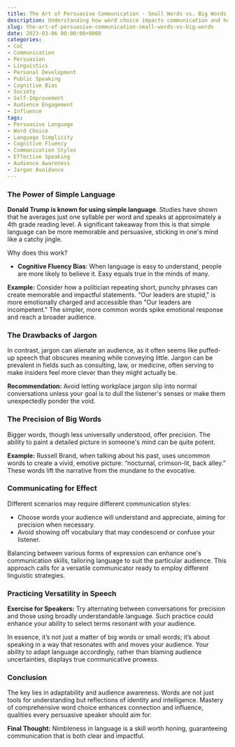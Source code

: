```yaml
---
title: The Art of Persuasive Communication - Small Words vs. Big Words
description: Understanding how word choice impacts communication and how to adapt speech for clarity and impact.
slug: the-art-of-persuasive-communication-small-words-vs-big-words
date: 2023-03-06 00:00:00+0000
categories:
- CoC
- Communication
- Persuasion
- Linguistics
- Personal Development
- Public Speaking
- Cognitive Bias
- Society
- Self-Improvement
- Audience Engagement
- Influence 
tags:
- Persuasive Language
- Word Choice
- Language Simplicity
- Cognitive Fluency
- Communication Styles
- Effective Speaking
- Audience Awareness
- Jargon Avoidance 
---
```


### The Power of Simple Language

**Donald Trump is known for using simple language**. Studies have shown that he averages just one syllable per word and speaks at approximately a 4th grade reading level. A significant takeaway from this is that simple language can be more memorable and persuasive, sticking in one's mind like a catchy jingle.

Why does this work?

- **Cognitive Fluency Bias**: When language is easy to understand, people are more likely to believe it. Easy equals true in the minds of many.

**Example:** Consider how a politician repeating short, punchy phrases can create memorable and impactful statements. "Our leaders are stupid," is more emotionally charged and accessible than "Our leaders are incompetent." The simpler, more common words spike emotional response and reach a broader audience.

### The Drawbacks of Jargon

In contrast, jargon can alienate an audience, as it often seems like puffed-up speech that obscures meaning while conveying little. Jargon can be prevalent in fields such as consulting, law, or medicine, often serving to make insiders feel more clever than they might actually be.

**Recommendation:** Avoid letting workplace jargon slip into normal conversations unless your goal is to dull the listener's senses or make them unexpectedly ponder the void.

### The Precision of Big Words

Bigger words, though less universally understood, offer precision. The ability to paint a detailed picture in someone's mind can be quite potent.

**Example:** Russell Brand, when talking about his past, uses uncommon words to create a vivid, emotive picture: “nocturnal, crimson-lit, back alley.” These words lift the narrative from the mundane to the evocative.

### Communicating for Effect

Different scenarios may require different communication styles:

- Choose words your audience will understand and appreciate, aiming for precision when necessary.
- Avoid showing off vocabulary that may condescend or confuse your listener.

Balancing between various forms of expression can enhance one's communication skills, tailoring language to suit the particular audience. This approach calls for a versatile communicator ready to employ different linguistic strategies.

### Practicing Versatility in Speech

**Exercise for Speakers:** Try alternating between conversations for precision and those using broadly understandable language. Such practice could enhance your ability to select terms resonant with your audience.

In essence, it’s not just a matter of big words or small words; it’s about speaking in a way that resonates with and moves your audience. Your ability to adapt language accordingly, rather than blaming audience uncertainties, displays true communicative prowess.

### Conclusion

The key lies in adaptability and audience awareness. Words are not just tools for understanding but reflections of identity and intelligence. Mastery of comprehensive word choice enhances connection and influence, qualities every persuasive speaker should aim for.

**Final Thought:** Nimbleness in language is a skill worth honing, guaranteeing communication that is both clear and impactful.
